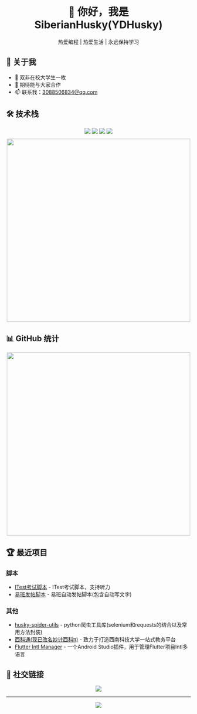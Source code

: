 <div align="center">
    <h1>👋 你好，我是 SiberianHusky(YDHusky)</h1>
    <p>热爱编程 | 热爱生活 | 永远保持学习</p>
</div>

## 🎯 关于我

- 🔭 双非在校大学生一枚
- 👯 期待能与大家合作
- 📫 联系我：3088506834@qq.com

## 🛠️ 技术栈

<div align="center">
    <img src="https://img.shields.io/badge/-Java-007396?style=flat-square&logo=java&logoColor=white" />
    <img src="https://img.shields.io/badge/-Python-3776AB?style=flat-square&logo=python&logoColor=white" />
    <img src="https://img.shields.io/badge/-Vue.js-4FC08D?style=flat-square&logo=vue.js&logoColor=white" />
    <img src="https://img.shields.io/badge/-Flutter-02569B?style=flat-square&logo=flutter&logoColor=white" />
</div>
<div style="height:10px;" align="center">
</div>
<div align="center">
    <img width="500px" src="https://github-readme-stats.vercel.app/api/top-langs/?username=YDHusky&layout=compact&theme=radical" />
</div>

## 📊 GitHub 统计

<div align="center">
    <img width="500px" src="https://github-readme-stats.vercel.app/api?username=YDHusky&show_icons=true&theme=radical" />
</div>

## 🏆 最近项目

### 脚本
- [ITest考试脚本](https://github.com/YDHusky/itest) - ITest考试脚本，支持听力
- [易班发帖脚本](https://github.com/YDHusky/SYiBanPost) - 易班自动发帖脚本(包含自动写文字)
### 其他
- [husky-spider-utils](https://github.com/YDHusky/husky-spider-utils) - python爬虫工具库(selenium和requests的结合以及常用方法封装)
- [西科通(现已改名妙计西科π)](https://github.com/YDHusky/SWUST-Link) - 致力于打造西南科技大学一站式教务平台 
- [Flutter Intl Manager](https://github.com/YDHusky/Flutter-Intl-Manager) - 一个Android Studio插件，用于管理Flutter项目Intl多语言


## 🤝 社交链接

<div align="center">
    <a href="https://husky.yudream.online"><img src="https://img.shields.io/badge/-Website-4285F4?style=flat-square&logo=google-chrome&logoColor=white" /></a>
</div>

---

<div align="center">
    <img src="https://komarev.com/ghpvc/?username=YDHusky&color=brightgreen" />
</div>
